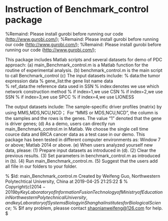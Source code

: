 # Instruction of Benchmark_control package

%Remaind: Please install gurobi before running our code (http://www.gurobi.com/);
%Remaind: Please install gurobi before running our code (http://www.gurobi.com/);
%Remaind: Please install gurobi before running our code (http://www.gurobi.com/);


This package includes Matlab scripts and several datasets for demo of PDC approach:
(a)	main_Benchmark_control.m is a Matlab function for the routine of experimental analysis.
(b)  benchmark_control.m is the main script to call Benchmark_control
(c)  The input datasets include:
%         data:the tumor expression data
%         gene_list:the gene list name data  
%         ref_data:the reference data used in SSN
%         index:denotes we use which network construction method 
%               if index=1,we use CSN
%               if index=2,we use SSN
%               if index=3,we use SPCC
%               if index=4,we use LIONESS

The output datasets include:
The sample-specific driver profiles (matrix) by using MMS,MDS,NCU,NCD；
For “MMS or MDS,NCU,NCD”, the column is the samples and the rows is the genes. The value “1” denoted that the gene is driver genes; 
(d) As a demo, users can directly run main_Benchmark_control.m in Matlab. We choose the single cell time cource data and BRCA cancer data as a test case in our demo. This package has been tested in different computer environments as: Window 7 or above; Matlab 2014 or above.
(e) When users analyzed yourself new data, please:
   (1) Prepare input datasets as introduced in (d).
   (2) Clear the previous results.
   (3) Set parameters in benchmark_control.m as introduced in (b).
   (4) Run main_Benchmark_control.m.
   (5) Suggest that the users add all fille in our folders to your folder.

%   $Id: main_Benchmark_control.m Created  by Weifeng Guo, Northwestern Polytechtical University, China at 2019-04-25 21:25:22  $
%   $Copyright (c) 2014-2019 by Key Laboratory of Information Fusion Technology of Ministry of Education in Northwestern Polytechnical University, and key Laboratory of Systems Biology in Shanghai Institutes for Biological Science$; 
%   $If any problem, pleasse contact shaonianweifeng@126.com for help. $
